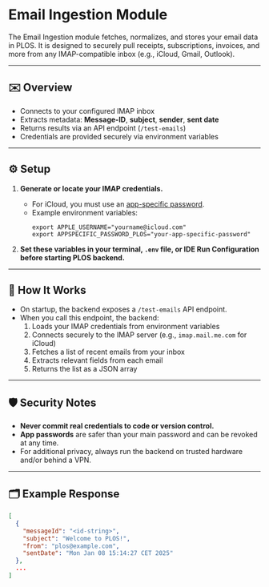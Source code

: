 # Email Ingestion Module

The Email Ingestion module fetches, normalizes, and stores your email data in PLOS. It is designed to securely pull receipts, subscriptions, invoices, and more from any IMAP-compatible inbox (e.g., iCloud, Gmail, Outlook).

---

## ✉️ Overview

- Connects to your configured IMAP inbox
- Extracts metadata: **Message-ID**, **subject**, **sender**, **sent date**
- Returns results via an API endpoint (`/test-emails`)
- Credentials are provided securely via environment variables

---

## ⚙️ Setup

1. **Generate or locate your IMAP credentials.**
    - For iCloud, you must use an [app-specific password](https://support.apple.com/en-us/HT204397).
    - Example environment variables:
        ```
        export APPLE_USERNAME="yourname@icloud.com"
        export APPSPECIFIC_PASSWORD_PLOS="your-app-specific-password"
        ```

2. **Set these variables in your terminal, `.env` file, or IDE Run Configuration before starting PLOS backend.**

---

## 🔌 How It Works

- On startup, the backend exposes a `/test-emails` API endpoint.
- When you call this endpoint, the backend:
    1. Loads your IMAP credentials from environment variables
    2. Connects securely to the IMAP server (e.g., `imap.mail.me.com` for iCloud)
    3. Fetches a list of recent emails from your inbox
    4. Extracts relevant fields from each email
    5. Returns the list as a JSON array

---

## 🛡️ Security Notes

- **Never commit real credentials to code or version control.**
- **App passwords** are safer than your main password and can be revoked at any time.
- For additional privacy, always run the backend on trusted hardware and/or behind a VPN.

---

## 🗂️ Example Response

```json
[
  {
    "messageId": "<id-string>",
    "subject": "Welcome to PLOS!",
    "from": "plos@example.com",
    "sentDate": "Mon Jan 08 15:14:27 CET 2025"
  },
  ...
]
